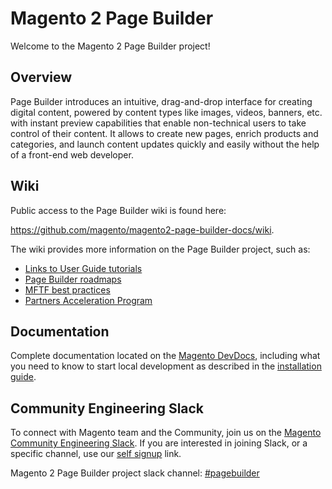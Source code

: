 # Magento 2 Page Builder

Welcome to the Magento 2 Page Builder project!

## Overview

Page Builder introduces an intuitive, drag-and-drop interface for creating digital content, powered by content types like images, videos, banners, etc. with instant preview capabilities that enable non-technical users to take control of their content. It allows to create new pages, enrich products and categories, and launch content updates quickly and easily without the help of a front-end web developer.

## Wiki

Public access to the Page Builder wiki is found here:

https://github.com/magento/magento2-page-builder-docs/wiki.

The wiki provides more information on the Page Builder project, such as:

- [Links to User Guide tutorials](https://github.com/magento/magento2-page-builder-docs/wiki#page-builder-tutorials)
- [Page Builder roadmaps](https://github.com/magento/magento2-page-builder-docs/wiki#roadmap)
- [MFTF best practices](https://github.com/magento/magento2-page-builder-docs/wiki/%5BRough-Draft%5D-MFTF-Best-Practices)
- [Partners Acceleration Program](https://github.com/magento/magento2-page-builder-docs/wiki/Partners-Acceleration-Program-Team)

## Documentation
Complete documentation located on the [Magento DevDocs](https://devdocs.magento.com/page-builder/docs/), including what you need to know to start local development as described in the [installation guide](https://devdocs.magento.com/page-builder/docs/getting-started/install-pagebuilder.html).

## Community Engineering Slack

To connect with Magento team and the Community, join us on the [Magento Community Engineering Slack](https://magentocommeng.slack.com).
If you are interested in joining Slack, or a specific channel, use our [self signup](https://opensource.magento.com/slack) link.

Magento 2 Page Builder project slack channel: [#pagebuilder](https://magentocommeng.slack.com/archives/CHB455HPF)